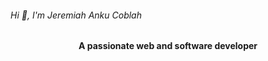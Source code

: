 
<p align="center">
  <h6>Hi 👋, I'm Jeremiah Anku Coblah</h6>
</p>
<p
  align="center"
  ><b>A passionate web and software developer</b></p></p>


